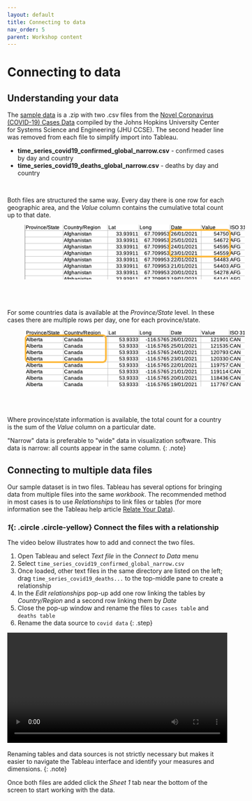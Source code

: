 ```yaml
---
layout: default
title: Connecting to data
nav_order: 5
parent: Workshop content
---
```

# Connecting to data

## Understanding your data
The [sample data](data/time_series_covid19.zip) is a .zip with two .csv files from the [Novel Coronavirus (COVID-19) Cases Data](https://data.humdata.org/dataset/novel-coronavirus-2019-ncov-cases) compiled by the Johns Hopkins University Center for Systems Science and Engineering (JHU CCSE). The second header line was removed from each file to simplify import into Tableau.

- **time_series_covid19_confirmed_global_narrow.csv** - confirmed cases by day and country
- **time_series_covid19_deaths_global_narrow.csv** - deaths by day and country

<br/>

Both files are structured the same way. Every day there is one row for each geographic area, and the _Value_ column contains the cumulative total count up to that date.

<img style="margin-left:40px; margin-bottom:50px" src="images/data-1.png"/>

For some countries data is available at the _Province/State_ level. In these cases there are multiple rows per day, one for each province/state.

<img style="margin-left:40px; margin-bottom:50px" src="images/data-2.png"/>

Where province/state information is available, the total count for a country is the sum of the _Value_ column on a particular date.

"Narrow" data is preferable to "wide" data in visualization software. This data is narrow: all counts appear in the same column.
{: .note}
 
## Connecting to multiple data files
Our sample dataset is in two files. Tableau has several options for bringing data from multiple files into the same _workbook_. The recommended method in most cases is to use _Relationships_ to link files or tables (for more information see the Tableau help article [Relate Your Data](https://help.tableau.com/current/pro/desktop/en-us/relate_tables.htm)).


### *1*{: .circle .circle-yellow} Connect the files with a relationship
The video below illustrates how to add and connect the two files. 

1. Open Tableau and select _Text file_ in the _Connect to Data_ menu
2. Select `time_series_covid19_confirmed_global_narrow.csv`
3. Once loaded, other text files in the same directory are listed on the left; drag `time_series_covid19_deaths...` to the top-middle pane to create a relationship
4. In the _Edit relationships_ pop-up add one row linking the tables by _Country/Region_ and a second row linking them by _Date_
5. Close the pop-up window and rename the files to `cases table` and `deaths table`
6. Rename the data source to `covid data`
{: .step}

<video controls="controls" width="100%" name="Connect data with a relationship" src="images/connect.mp4">
</video>

Renaming tables and data sources is not strictly necessary but makes it easier to navigate the Tableau interface and identify your measures and dimensions.
{: .note}

Once both files are added click the _Sheet 1_ tab near the bottom of the screen to start working with the data.
